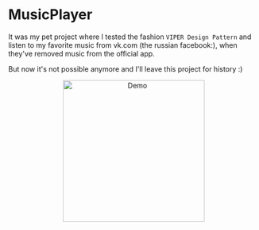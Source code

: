 # MusicPlayer

It was my pet project where I tested the fashion `VIPER Design Pattern` and listen to my favorite music from vk.com (the russian facebook:), when they've removed music from the official app.

But now it's not possible anymore and I'll leave this project for history :)

<p align="center">
  <img src="https://user-images.githubusercontent.com/12380482/56811372-3bfb5200-6841-11e9-85ef-b71812f44715.gif" alt="Demo" width="285"/>
</p>
